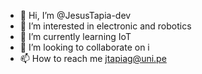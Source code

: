 - 👋 Hi, I’m @JesusTapia-dev
- 👀 I’m interested in electronic and robotics
- 🌱 I’m currently learning IoT
- 💞️ I’m looking to collaborate on i
- 📫 How to reach me jtapiag@uni.pe

<!---
JesusTapia-dev/JesusTapia-dev is a ✨ special ✨ repository because its `README.md` (this file) appears on your GitHub profile.
You can click the Preview link to take a look at your changes.
--->
